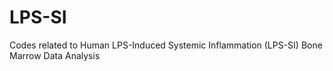 # LPS-SI
Codes related to Human LPS-Induced Systemic Inflammation (LPS-SI) Bone Marrow Data Analysis
